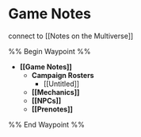 # Game Notes
connect to [[Notes on the Multiverse]]

%% Begin Waypoint %%
- **[[Game Notes]]**
	- **Campaign Rosters**
		- [[Untitled]]
	- **[[Mechanics]]**
	- **[[NPCs]]**
	- **[[Prenotes]]**

%% End Waypoint %%